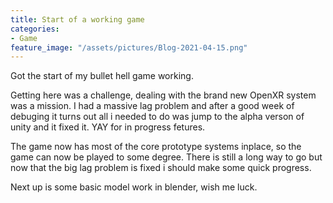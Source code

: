 ```yaml
---
title: Start of a working game
categories:
- Game
feature_image: "/assets/pictures/Blog-2021-04-15.png"
---
```


Got the start of my bullet hell game working.

Getting here was a challenge, dealing with the brand new OpenXR system was a mission. I had a massive lag problem and after a good week of debuging it turns out all i needed to do was jump to the alpha verson of unity and it fixed it. YAY for in progress fetures.

The game now has most of the core prototype systems inplace, so the game can now be played to some degree. There is still a long way to go but now that the big lag problem is fixed i should make some quick progress.

Next up is some basic model work in blender, wish me luck.

